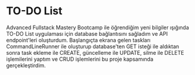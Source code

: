 # TO-DO List

Advanced Fullstack Mastery Bootcamp ile öğrendiğim yeni bilgiler ışığında TO-DO List uygulaması için database bağlantısını sağladım ve API endpoint'leri oluşturdum. Başlangıçta ekrana gelen taskları CommandLineRunner ile oluşturup database'ten GET isteği ile aldıktan sonra task ekleme ile CREATE, güncelleme ile UPDATE, silme ile DELETE işlemilerini yaptım ve CRUD işlemlerini bu proje kapsamında gerçekleştirdim.
